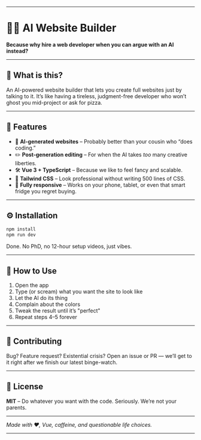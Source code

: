 

---

# 🤖✨ AI Website Builder

**Because why hire a web developer when you can argue with an AI instead?**

---

## 🧐 What is this?

An AI-powered website builder that lets you create full websites just by talking to it.
It’s like having a tireless, judgment-free developer who won’t ghost you mid-project or ask for pizza.

---

## 🚀 Features

* 🎨 **AI-generated websites** – Probably better than your cousin who “does coding.”
* ✏️ **Post-generation editing** – For when the AI takes *too* many creative liberties.
* 🛠️ **Vue 3 + TypeScript** – Because we like to feel fancy and scalable.
* 🎯 **Tailwind CSS** – Look professional without writing 500 lines of CSS.
* 📱 **Fully responsive** – Works on your phone, tablet, or even that smart fridge you regret buying.

---

## ⚙️ Installation

```bash
npm install
npm run dev
```

Done. No PhD, no 12-hour setup videos, just vibes.

---

## 🤖 How to Use

1. Open the app
2. Type (or scream) what you want the site to look like
3. Let the AI do its thing
4. Complain about the colors
5. Tweak the result until it’s "perfect"
6. Repeat steps 4–5 forever

---

## 🙌 Contributing

Bug? Feature request? Existential crisis?
Open an issue or PR — we’ll get to it right after we finish our latest binge-watch.

---

## 📄 License

**MIT** – Do whatever you want with the code. Seriously. We’re not your parents.

---

*Made with ❤️, Vue, caffeine, and questionable life choices.*

---
